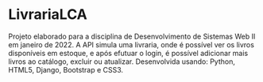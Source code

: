 # LivrariaLCA
Projeto elaborado para a disciplina de Desenvolvimento de Sistemas Web II em janeiro de 2022. A API simula uma livraria, onde é possível ver os livros disponíveis em estoque, e após efutuar o login, é possível adicionar mais livros ao catálogo, excluir ou atualizar. Desenvolvida usando: Python, HTML5, Django, Bootstrap e CSS3.
